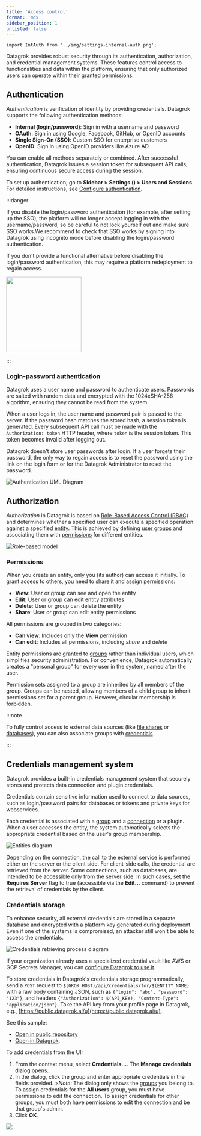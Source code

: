 ```yaml
---
title: 'Access control'
format: 'mdx'
sidebar_position: 1
unlisted: false
---
```


```mdx-code-block
import IntAuth from '../img/settings-internal-auth.png';
```

Datagrok provides robust security through its authentication, authorization, and credential management systems. These features control access to functionalities and data within the platform, ensuring that only authorized users can operate within their granted permissions.

## Authentication

_Authentication_ is verification of identity by providing credentials. Datagrok supports the following authentication methods:

* **Internal (login/password)**: Sign in with a username and password
* **OAuth**: Sign in using Google, Facebook, GitHub, or OpenID accounts
* **Single Sign-On (SSO)**: Custom SSO for enterprise customers
* **OpenID**: Sign in using OpenID providers like Azure AD 

You can enable all methods separately or combined. After successful
authentication, Datagrok issues a session token for subsequent API calls,
ensuring continuous secure access during the session.

To set up authentication, go to **Sidebar > Settings (<FAIcon icon="fa-solid fa-gear"/>) > Users and Sessions**. For detailed instructions, see [Configure authentication](../../deploy/complete-setup/configure-auth.md).

:::danger

If you disable the login/password authentication (for example, after
setting up the SSO), the platform will no longer accept logging in with the username/password, so 
be careful to not lock yourself out and make sure SSO works.We recommend to check that SSO works by signing into Datagrok
using incognito mode before disabling the login/password authentication. 

If you don't provide a functional alternative before disabling the login/password authentication, 
this may require a platform redeployment to regain access.

<img src={IntAuth} width="200" />

:::

### Login-password authentication

Datagrok uses a user name and password to authenticate users. Passwords are
salted with random data and encrypted with the 1024xSHA-256 algorithm, ensuring
they cannot be read from the system.

When a user logs in, the user name and password pair is passed to the server. If
the password hash matches the stored hash, a session token is generated. Every
subsequent API call must be made with the `Authorization: token` HTTP header,
where `token` is the session token. This token becomes invalid after logging out.

Datagrok doesn't store user passwords after login. If a user forgets their
password, the only way to regain access is to reset the password using the link
on the login form or for the Datagrok Administrator to reset the password. 

![Authentication UML Diagram](../../uploads/features/login-signup.png "Authentication UML Diagram")

## Authorization 

_Authorization_ in Datagrok is based on [Role-Based Access Control (RBAC)](https://en.wikipedia.org/wiki/Role-based_access_control) and determines whether a specified user can execute a specified operation against a specified [entity](../../datagrok/concepts/objects.md). This is achieved by defining [user groups](users-and-groups.md#groups) and associating them with [permissions](#permissions) for different entities.

![Role-based model](../../uploads/security/role-based-model.png "Role-based model")

### Permissions

When you create an entity, only you (its author) can access it initially. To grant access to others, you need to [share it](../../datagrok/navigation/basic-tasks/basic-tasks.md#share) and assign permissions:

* **View**: User or group can see and open the entity
* **Edit**: User or group can edit entity attributes 
* **Delete**: User or group can delete the entity 
* **Share**: User or group can edit entity permissions

All permissions are grouped in two categories:
   * **Can view**: Includes only the **View** permission
   * **Can edit**: Includes all permissions, including _share_ and _delete_

Entity permissions are granted to [groups](users-and-groups.md#groups) rather
than individual users, which simplifies security administration. For
convenience, Datagrok automatically creates a "personal group" for every user in
the system, named after the user.

Permission sets assigned to a group are inherited by all members of the group.
Groups can be nested, allowing members of a child group to inherit permissions
set for a parent group. However, circular membership is forbidden.

:::note

To fully control access to external data sources (like [file shares](../../access/files/files.md) or
[databases](../../access/databases/databases.md)), you can also associate groups with
[credentials](#credentials-management-system)

:::

## Credentials management system

Datagrok provides a built-in credentials management system that securely stores
and protects data connection and plugin credentials. 

Credentials contain sensitive
information used to connect to data sources, such as login/password pairs for
databases or tokens and private keys for webservices.

Each credential is associated with a
[group](../access-control/users-and-groups.md#groups) and a
[connection](../../access/access.md#data-connection) or a plugin. When a user accesses the entity, the system automatically selects the appropriate credential based on
the user's group membership.

![Entities diagram](../../uploads/security/credentials-entities-diagram.png "Entities diagram")

Depending on the connection, the call to the external service is performed
either on the server or the client side. For client-side calls, the credential
are retrieved from the server. Some connections, such as databases, are intended
to be accessible only from the server side. In such cases, set the
**Requires Server** flag to true (accessible via the **Edit...** command) to prevent
the retrieval of credentials by the client. 

### Credentials storage

To enhance security, all external credentials are stored in a separate database
and encrypted with a platform key generated during deployment. Even if one of
the systems is compromised, an attacker still won't be able to access the
credentials.

![Credentials retrieving process diagram](../../uploads/security/credentials-fetch-diagram.png "Credentials retrieving process diagram")

If your organization already uses a specialized credential vault like AWS or GCP
Secrets Manager, you can [configure Datagrok to use it](data-connection-credentials.md).

To store credentials in Datagrok's credentials storage programmatically, send a `POST` request to `$(GROK_HOST)/api/credentials/for/$(ENTITY_NAME)` with a raw body containing JSON, such as `{"login": "abc", "password": "123"}`, and headers `{"Authorization": $(API_KEY), "Content-Type": "application/json"}`. Take the API key from your profile page in Datagrok, e.g., [https://public.datagrok.ai/u](https://public.datagrok.ai/u).

See this sample: 

* [Open in public repository](https://github.com/datagrok-ai/public/blob/master/packages/ApiSamples/scripts/misc/package-credentials.js)
* [Open in Datagrok](https://public.datagrok.ai/e/ApiSamples:PackageCredentials).

To add credentials from the UI: 

1. From the context menu, select **Credentials...**. The **Manage credentials** dialog opens.
1. In the dialog, click the group and enter appropriate credentials in the fields provided.
       >_Note:_ The dialog only shows the [groups](users-and-groups.md#groups) you belong to. To assign credentials for the **All users** group, you must have permissions to edit the connection. To assign credentials for other groups, you must both have permissions to edit the connection and be that group's admin.
1. Click **OK**.

![](../img/connection-credentials-by-group.gif)
